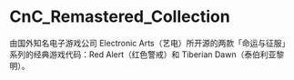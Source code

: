 # CnC_Remastered_Collection

由国外知名电子游戏公司 Electronic Arts（艺电）所开源的两款「命运与征服」系列的经典游戏代码：Red Alert（红色警戒）和 Tiberian Dawn（泰伯利亚黎明）。
